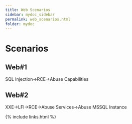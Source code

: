 ```yaml
---
title: Web Scenarios
sidebar: mydoc_sidebar
permalink: web_scenarios.html
folder: mydoc
---
```


# Scenarios


## Web#1


SQL Injection->RCE->Abuse Capabilities


## Web#2


XXE->LFI->RCE->Abuse Services->Abuse MSSQL Instance



{% include links.html %}
